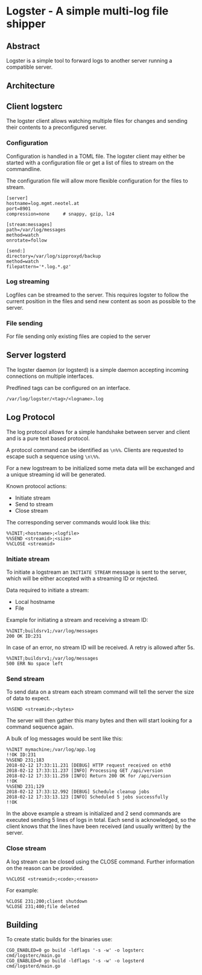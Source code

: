 Logster - A simple multi-log file shipper
=========================================

Abstract
--------

Logster is a simple tool to forward logs to another server running a compatible server.

Architecture
------------

Client logsterc
---------------

The logster client allows watching multiple files for changes and sending their
contents to a preconfigured server.

### Configuration

Configuration is handled in a TOML file.
The logster client may either be started with a configuration file or
get a list of files to stream on the commandline.

The configuration file will allow more flexible configuration for the
files to stream.

    [server]
    hostname=log.mgmt.neotel.at
    port=8901
    compression=none     # snappy, gzip, lz4
    
    [stream:messages]
    path=/var/log/messages
    method=watch
    onrotate=follow

    [send:]
    directory=/var/log/sipproxyd/backup
    method=watch
    filepattern='*.log.*.gz'

### Log streaming

Logfiles can be streamed to the server. This requires logster to
follow the current position in the files and send new content as 
soon as possible to the server.

### File sending

For file sending only existing files are copied to the server

Server logsterd
---------------

The logster daemon (or logsterd) is a simple daemon accepting incoming
connections on multiple interfaces.

Predfined tags can be configured on an interface.

    /var/log/logster/<tag>/<logname>.log

Log Protocol
------------

The log protocol allows for a simple handshake between server and client and
is a pure text based protocol.

A protocol command can be identified as `\n%%`. Clients are requested
to escape such a sequence using `\n\%%`.

For a new logstream to be initialized some meta data will be exchanged
and a unique streaming id will be generated. 

Known protocol actions:

* Initiate stream
* Send to stream
* Close stream

The corresponding server commands would look like this:

    %%INIT;<hostname>;<logfile>
    %%SEND <streamid>;<size>
    %%CLOSE <streamid>

### Initiate stream

To initiate a logstream an `INITIATE STREAM` message is sent to the server,
which will be either accepted with a streaming ID or rejected.

Data required to initiate a stream:

* Local hostname
* File

Example for initiating a stream and receiving a stream ID:

    %%INIT;buildsrv1;/var/log/messages
    200 OK ID:231

In case of an error, no stream ID will be received.
A retry is allowed after 5s.

    %%INIT;buildsrv1;/var/log/messages
    500 ERR No space left

### Send stream

To send data on a stream each stream command will tell the 
server the size of data to expect.

    %%SEND <streamid>;<bytes>

The server will then gather this many bytes and then will start looking
for a command sequence again.

A bulk of log messages would be sent like this:

    %%INIT mymachine;/var/log/app.log
    !!OK ID:231
    %%SEND 231;183
    2018-02-12 17:33:11.231 [DEBUG] HTTP request received on eth0
    2018-02-12 17:33:11.237 [INFO] Processing GET /api/version
    2018-02-12 17:33:11.259 [INFO] Return 200 OK for /api/version
    !!OK
    %%SEND 231;129
    2018-02-12 17:33:12.992 [DEBUG] Schedule cleanup jobs
    2018-02-12 17:33:13.123 [INFO] Scheduled 5 jobs successfully
    !!OK

In the above example a stream is initialized and 2 send commands are executed
sending 5 lines of logs in total. Each send is acknowledged, so the client
knows that the lines have been received (and usually written) by the server.

### Close stream

A log stream can be closed using the CLOSE command. Further information on
the reason can be provided.

    %%CLOSE <streamid>;<code>;<reason>

For example:

    %CLOSE 231;200;client shutdown
    %CLOSE 231;400;file deleted

Building
--------

To create static builds for the binaries use:

    CGO_ENABLED=0 go build -ldflags '-s -w' -o logsterc cmd/logsterc/main.go
    CGO_ENABLED=0 go build -ldflags '-s -w' -o logsterd cmd/logsterd/main.go
